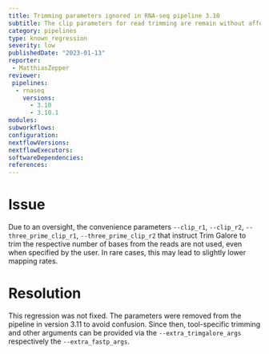 ```yaml
---
title: Trimming parameters ignored in RNA-seq pipeline 3.10
subtitle: The clip parameters for read trimming are remain without affect for that pipeline version
category: pipelines
type: known_regression
severity: low
publishedDate: "2023-01-13"
reporter:
 - MatthiasZepper
reviewer:
 pipelines:
  - rnaseq
    versions:
      - 3.10
      - 3.10.1
modules:
subworkflows:
configuration:
nextflowVersions:
nextflowExecutors:
softwareDependencies:
references:
---
```


# Issue

Due to an oversight, the convenience parameters `--clip_r1`, `--clip_r2`, `--three_prime_clip_r1`, `--three_prime_clip_r2` that instruct Trim Galore to trim the respective number of bases from the reads are not used, even when specified by the user. In rare cases, this may lead to slightly lower mapping rates.

# Resolution

This regression was not fixed. The parameters were removed from the pipeline in version 3.11 to avoid confusion. Since then, tool-specific trimming and other arguments can be provided via the `--extra_trimgalore_args` respectively the `--extra_fastp_args`.
